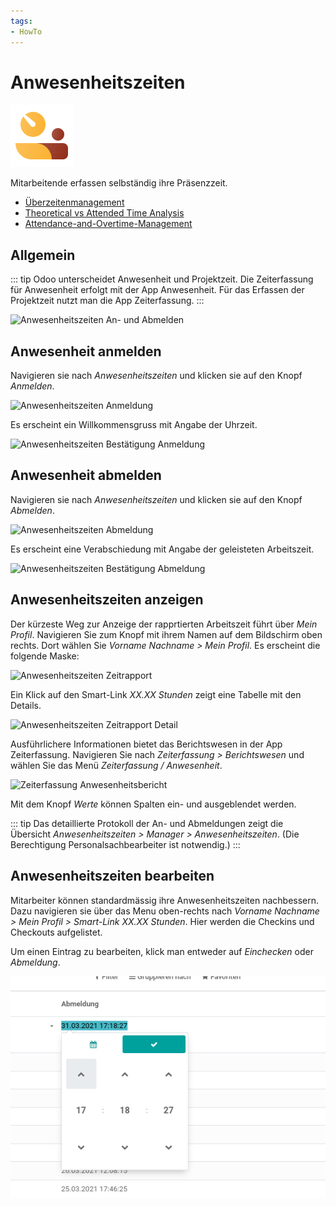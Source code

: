 ```yaml
---
tags:
- HowTo
---
```

# Anwesenheitszeiten
![icons_odoo_hr_attendance](assets/icons_odoo_hr_attendance.png)

Mitarbeitende erfassen selbständig ihre Präsenzzeit.

* [Überzeitenmanagement](Überzeitenmanagement.md)
* [Theoretical vs Attended Time Analysis](Theoretical-vs-Attended-Time-Analysis.md)
* [Attendance-and-Overtime-Management](Attendance-and-Overtime-Management.md)

## Allgemein

::: tip
Odoo unterscheidet Anwesenheit und Projektzeit. Die Zeiterfassung für Anwesenheit erfolgt mit der App Anwesenheit. Für das Erfassen der Projektzeit nutzt man die App Zeiterfassung.
:::

![Anwesenheitszeiten An- und Abmelden](assets/Anwesenheitszeiten%20An-%20und%20Abmelden.png)

## Anwesenheit anmelden

Navigieren sie nach *Anwesenheitszeiten* und klicken sie auf den Knopf *Anmelden*.

![Anwesenheitszeiten Anmeldung](assets/Anwesenheitszeiten%20Anmeldung.png)

Es erscheint ein Willkommensgruss mit Angabe der Uhrzeit.

![Anwesenheitszeiten Bestätigung Anmeldung](assets/Anwesenheitszeiten%20Best%C3%A4tigung%20Anmeldung.png)

## Anwesenheit abmelden

Navigieren sie nach *Anwesenheitszeiten* und klicken sie auf den Knopf *Abmelden*.

![Anwesenheitszeiten Abmeldung](assets/Anwesenheitszeiten%20Abmeldung.png)

Es erscheint eine Verabschiedung mit Angabe der geleisteten Arbeitszeit.

![Anwesenheitszeiten Bestätigung Abmeldung](assets/Anwesenheitszeiten%20Best%C3%A4tigung%20Abmeldung.png)

## Anwesenheitszeiten anzeigen

Der kürzeste Weg zur Anzeige der rapprtierten Arbeitszeit führt über *Mein Profil*.
Navigieren Sie zum Knopf mit ihrem Namen auf dem Bildschirm oben rechts.
Dort wählen Sie *Vorname Nachname > Mein Profil*. Es erscheint die folgende Maske:

![Anwesenheitszeiten Zeitrapport](assets/Anwesenheitszeiten%20Zeitrapport.png)

Ein Klick auf den Smart-Link *XX.XX Stunden* zeigt eine Tabelle mit den Details.

![Anwesenheitszeiten Zeitrapport Detail](assets/Anwesenheitszeiten%20Zeitrapport%20Detail.png)

Ausführlichere Informationen bietet das Berichtswesen in der App Zeiterfassung.
Navigieren Sie nach *Zeiterfassung > Berichtswesen* und wählen Sie das Menü *Zeiterfassung / Anwesenheit*.

![Zeiterfassung Anwesenheitsbericht](assets/Zeiterfassung%20Anwesenheitsbericht.png)

Mit dem Knopf *Werte* können Spalten ein- und ausgeblendet werden.

::: tip
Das detaillierte Protokoll der An- und Abmeldungen zeigt die Übersicht *Anwesenheitszeiten > Manager > Anwesenheitszeiten*. (Die Berechtigung Personalsachbearbeiter ist notwendig.)
:::

## Anwesenheitszeiten bearbeiten

Mitarbeiter können standardmässig ihre Anwesenheitszeiten nachbessern. Dazu navigieren sie über das Menu oben-rechts nach *Vorname Nachname > Mein Profil > Smart-Link XX.XX Stunden*. Hier werden die Checkins und Checkouts aufgelistet.

Um einen Eintrag zu bearbeiten, klick man entweder auf *Einchecken* oder *Abmeldung*.

![](assets/Anwesenheitszeiten%20bearbeiten.png)